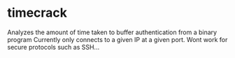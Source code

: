 # timecrack
Analyzes the amount of time taken to buffer authentication from a binary program
Currently only connects to a given IP at a given port.
Wont work for secure protocols such as SSH...

